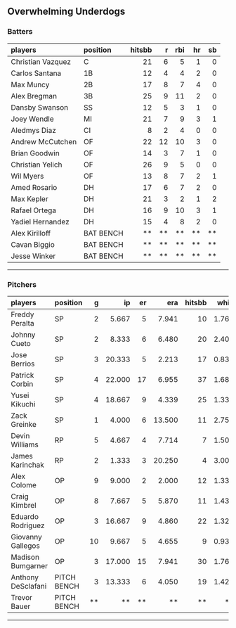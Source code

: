 ## Overwhelming Underdogs

### Batters

 
|players           |position  | hitsbb|  r| rbi| hr| sb| 
|:-----------------|:---------|------:|--:|---:|--:|--:| 
|Christian Vazquez |C         |     21|  6|   5|  1|  0| 
|Carlos Santana    |1B        |     12|  4|   4|  2|  0| 
|Max Muncy         |2B        |     17|  8|   7|  4|  0| 
|Alex Bregman      |3B        |     25|  9|  11|  2|  0| 
|Dansby Swanson    |SS        |     12|  5|   3|  1|  0| 
|Joey Wendle       |MI        |     21|  7|   9|  3|  1| 
|Aledmys Diaz      |CI        |      8|  2|   4|  0|  0| 
|Andrew McCutchen  |OF        |     22| 12|  10|  3|  0| 
|Brian Goodwin     |OF        |     14|  3|   7|  1|  0| 
|Christian Yelich  |OF        |     26|  9|   5|  0|  0| 
|Wil Myers         |OF        |     13|  8|   7|  2|  1| 
|Amed Rosario      |DH        |     17|  6|   7|  2|  0| 
|Max Kepler        |DH        |     21|  3|   2|  1|  2| 
|Rafael Ortega     |DH        |     16|  9|  10|  3|  1| 
|Yadiel Hernandez  |DH        |     15|  4|   8|  2|  0| 
|Alex Kirilloff    |BAT BENCH |     **| **|  **| **| **| 
|Cavan Biggio      |BAT BENCH |     **| **|  **| **| **| 
|Jesse Winker      |BAT BENCH |     **| **|  **| **| **| 


* * *

### Pitchers

 
|players            |position    |  g|     ip| er|    era| hitsbb|  whip| so|  w| sv| 
|:------------------|:-----------|--:|------:|--:|------:|------:|-----:|--:|--:|--:| 
|Freddy Peralta     |SP          |  2|  5.667|  5|  7.941|     10| 1.765|  8|  0|  0| 
|Johnny Cueto       |SP          |  2|  8.333|  6|  6.480|     20| 2.400|  3|  0|  0| 
|Jose Berrios       |SP          |  3| 20.333|  5|  2.213|     17| 0.836| 26|  3|  0| 
|Patrick Corbin     |SP          |  4| 22.000| 17|  6.955|     37| 1.682| 15|  1|  0| 
|Yusei Kikuchi      |SP          |  4| 18.667|  9|  4.339|     25| 1.339| 15|  0|  0| 
|Zack Greinke       |SP          |  1|  4.000|  6| 13.500|     11| 2.750|  1|  0|  0| 
|Devin Williams     |RP          |  5|  4.667|  4|  7.714|      7| 1.500|  8|  0|  0| 
|James Karinchak    |RP          |  2|  1.333|  3| 20.250|      4| 3.000|  2|  0|  0| 
|Alex Colome        |OP          |  9|  9.000|  2|  2.000|     12| 1.333|  8|  1|  6| 
|Craig Kimbrel      |OP          |  8|  7.667|  5|  5.870|     11| 1.435| 13|  2|  1| 
|Eduardo Rodriguez  |OP          |  3| 16.667|  9|  4.860|     22| 1.320| 11|  2|  0| 
|Giovanny Gallegos  |OP          | 10|  9.667|  5|  4.655|      9| 0.931| 13|  0|  6| 
|Madison Bumgarner  |OP          |  3| 17.000| 15|  7.941|     30| 1.765| 14|  0|  0| 
|Anthony DeSclafani |PITCH BENCH |  3| 13.333|  6|  4.050|     19| 1.425| 14|  0|  0| 
|Trevor Bauer       |PITCH BENCH | **|     **| **|     **|     **|    **| **| **| **| 


* * *


